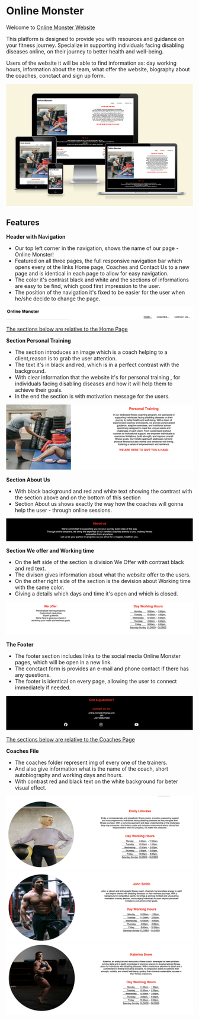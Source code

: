 # Online Monster
Welcome to [Online Monster Website](https://ivost98.github.io/fitness1/)

 This platform is designed to provide you with resources and guidance on your fitness journey. Specialize in supporting individuals facing disabling diseases online, on their journey to better health and well-being.
 
  Users of the website it will be able to find information as: day working hours, information about the team, what offer the website, biography about the coaches, conctact and sign up form.
  
  ![Responsive Screenshot](assets/images/screenshot.png)

  ## Features
**Header with Navigation**

* Our top left corner in the navigation, shows the name of our page - Online Monster!
* Featured on all three pages, the full responsive navigation bar which opens every ot the links Home page, Coaches and Contact Us to a new page and is identical in each page to allow for easy navigation.
* The color it's contrast black and white and the sections of informations are easy to be find, which good first impression
to the user.
* Тhe position of the navigation it's fixed to be easier for the user when he/she decide to change the page.

![Navigation Screenshot](assets/images/navigation.png)


[Тhe sections below are relative to the Home Page](https://ivost98.github.io/fitness1/)

**Section Personal Training**

* The section introduces an image which is a coach helping to a client,reason is to grab the user attention.
* The text it's in black and red, which is in a perfect contrast with the background.
* With clear information that the website it's for personal training , for individuals facing disabling diseases and how it will help them to achieve their goals.
* In the end the section is with motivation message for the users.

![First Section Screenshot](assets/images/first-section.png)

**Section About Us**

* With black background and red and white text showing the contrast with the section above and on the bottom of this section
* Section About us shows exactly the way how the coaches will gonna help the user - through online sessions.

![Second Section Screenshot](assets/images/second-section.png)

**Section We offer and Working time**

* On the left side of the section is division We Offer with contrast black and red text.
* The divison gives information about what the website offer to the users.
* On the other right side of the section is the devision about Working time with the same color.
* Giving a details which days and time it's open and which is closed.

![Third Section Screenshot](assets/images/offer-and-hours.png)

**The Footer**

* The footer section includes links to the social media Online Monster pages, which will be open in a new link.
* The conctact form is provides an e-mail and phone contact if there has any questions.
* The footer is identical on every page, allowing the user to connect immediately if needed.

![Footer Screenshot](assets/images/footer.png)
  

  [Тhe sections below are relative to the Coaches Page](https://ivost98.github.io/fitness1/coaches.html)

  **Coaches File**

  * The coaches folder represent img of every one of the trainers.
  * And also give information what is the name of the coach, short autobiography and working days and hours.
  * With contrast red and black text on the white background for beter visual effect.

![Coach Emily Litovska](assets/images/coach-screen.png)
  ![Coach John Smith](assets/images/coach-screen2.png)
  ![Coach Katerina Snow](assets/images/coach-screen3.png)
  